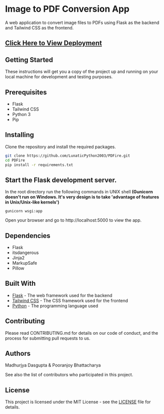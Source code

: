 # Image to PDF Conversion App

A web application to convert image files to PDFs using Flask as the backend and Tailwind CSS as the frontend.

## [Click Here to View Deployment](https://pdfire.onrender.com)

## Getting Started
These instructions will get you a copy of the project up and running on your local machine for development and testing purposes.

## Prerequisites
- Flask
- Tailwind CSS
- Python 3
- Pip

## Installing
Clone the repository and install the required packages.

```bash
git clone https://github.com/LunaticPython2003/PDFire.git
cd PDFire
pip install -r requirements.txt
```
## Start the Flask development server.

In the root directory run the following commands in UNIX shell 
**(Gunicorn doesn't run on Windows. It's very design is to take 'advantage of features in Unix/Unix-like kernels')**
```
gunicorn wsgi:app
```
Open your browser and go to http://localhost:5000 to view the app.

## Dependencies

- Flask
- itsdangerous
- Jinja2
- MarkupSafe
- Pillow

## Built With
- [Flask](https://flask.palletsprojects.com/en/2.2.x/) - The web framework used for the backend
- [Tailwind CSS](https://tailwindcss.com/) - The CSS framework used for the frontend
- [Python](https://www.python.org/) - The programming language used

## Contributing

Please read CONTRIBUTING.md for details on our code of conduct, and the process for submitting pull requests to us.

## Authors
Madhurjya Dasgupta & Pooranjoy Bhattacharya

See also the list of contributors who participated in this project.

## License
This project is licensed under the MIT License - see the [LICENSE](LICENSE) file for details.

